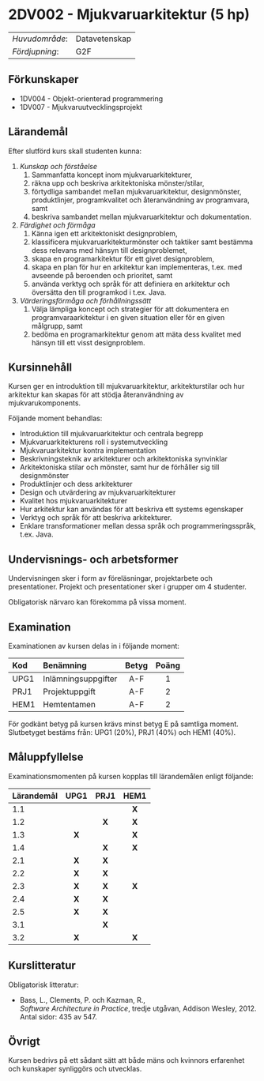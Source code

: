 # 2DV002 - Mjukvaruarkitektur (5 hp)

|     |     |
| --- | --- | 
| *Huvudområde*: | Datavetenskap | 
| *Fördjupning*: | G2F | 

## Förkunskaper

- 1DV004 - Objekt-orienterad programmering
- 1DV007 - Mjukvaruutvecklingsprojekt

## Lärandemål

Efter slutförd kurs skall studenten kunna:

1. *Kunskap och förståelse*
    1. Sammanfatta koncept inom mjukvaruarkitekturer,
    2. räkna upp och beskriva arkitektoniska mönster/stilar,
    3. förtydliga sambandet mellan mjukvaruarkitektur, designmönster, produktlinjer, programkvalitet och återanvändning av programvara, samt
    4. beskriva sambandet mellan mjukvaruarkitektur och dokumentation.
2. *Färdighet och förmåga*
    1. Känna igen ett arkitektoniskt designproblem,
    2. klassificera mjukvaruarkitekturmönster och taktiker samt bestämma dess relevans med hänsyn till designproblemet,
    3. skapa en programarkitektur för ett givet designproblem,
    4. skapa en plan för hur en arkitektur kan implementeras, t.ex. med avseende på beroenden och prioritet, samt
    5. använda verktyg och språk för att definiera en arkitektur och översätta den till programkod i t.ex. Java.
3. *Värderingsförmåga och förhållningssätt*
    1. Välja lämpliga koncept och strategier för att dokumentera en programvaraarkitektur i en given situation eller för en given målgrupp, samt
    2. bedöma en programarkitektur genom att mäta dess kvalitet med hänsyn till ett visst designproblem.

## Kursinnehåll

Kursen ger en introduktion till mjukvaruarkitektur, arkitekturstilar och hur arkitektur kan skapas för att stödja återanvändning av mjukvarukomponents. 

Följande moment behandlas:

- Introduktion till mjukvaruarkitektur och centrala begrepp
- Mjukvaruarkitekturens roll i systemutveckling
- Mjukvaruarkitektur kontra implementation
- Beskrivningsteknik av arkitekturer och arkitektoniska synvinklar
- Arkitektoniska stilar och mönster, samt hur de förhåller sig till designmönster
- Produktlinjer och dess arkitekturer
- Design och utvärdering av mjukvaruarkitekturer
- Kvalitet hos mjukvaruarkitekturer
- Hur arkitektur kan användas för att beskriva ett systems egenskaper
- Verktyg och språk för att beskriva arkitekturer.
- Enklare transformationer mellan dessa språk och programmeringsspråk, t.ex. Java.

## Undervisnings- och arbetsformer

Undervisningen sker i form av föreläsningar, projektarbete och presentationer. Projekt och presentationer sker i grupper om 4 studenter. 

Obligatorisk närvaro kan förekomma på vissa moment. 

## Examination

Examinationen av kursen delas in i följande moment:

| Kod  | Benämning               | Betyg | Poäng | 
| :--- | :---------------------- | :---: | :---: |
| UPG1 | Inlämningsuppgifter     | A-F   | 1     |
| PRJ1 | Projektuppgift          | A-F   | 2     |
| HEM1 | Hemtentamen                | A-F   | 2     |

För godkänt betyg på kursen krävs minst betyg E på samtliga moment. Slutbetyget bestäms från: UPG1 (20%), PRJ1 (40%) och HEM1 (40%).

## Måluppfyllelse

Examinationsmomenten på kursen kopplas till lärandemålen enligt följande:

| Lärandemål | UPG1  | PRJ1  | HEM1  |
| :--------- | :---: | :---: | :---: |
| 1.1        |       |       | **X** |
| 1.2        |       | **X** | **X** |
| 1.3        | **X** |       | **X** |
| 1.4        |       | **X** | **X** |
| 2.1        | **X** | **X** |       |
| 2.2        | **X** | **X** |       |
| 2.3        | **X** | **X** | **X** |
| 2.4        | **X** | **X** |       |
| 2.5        | **X** | **X** |       |
| 3.1        |       | **X** |       |
| 3.2        | **X** |       | **X** |

## Kurslitteratur

Obligatorisk litteratur:

- Bass, L., Clements, P. och Kazman, R., *Software Architecture in Practice*, tredje utgåvan, Addison­ Wesley, 2012. Antal sidor: 435 av  547.

## Övrigt

Kursen bedrivs på ett sådant sätt att både mäns och kvinnors erfarenhet och kunskaper synliggörs och utvecklas.
